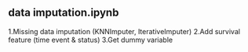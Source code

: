 data imputation.ipynb 
-----------------------
1.Missing data imputation (KNNImputer, IterativeImputer) 
2.Add survival feature (time event & status)
3.Get dummy variable
